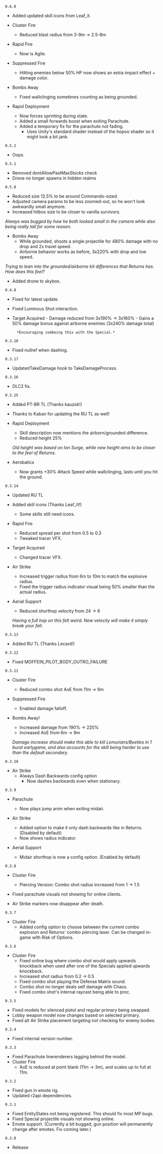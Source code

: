 `0.6.0`

- Added updated skill icons from Leaf_it.
- Cluster Fire
	- Reduced blast radius from 3-9m -> 2.5-8m
	
- Rapid Fire
	- Now is Agile.
	
- Suppressed Fire
	- Hitting enemies below 50% HP now shows an extra impact effect + damage color.
	
- Bombs Away
	- Fixed wallclinging sometimes counting as being grounded.
	
- Rapid Deployment
	- Now forces sprinting during state.
	- Added a small forwards boost when exiting Parachute.
	- Added a temporary fix for the parachute not fading.
		- Uses Unity's standard shader instead of the hopoo shader so it might look a bit jank.

`0.5.2`

- Oops.

`0.5.1`

- Removed dontAllowPastMaxStocks check
- Drone no longer spawns in hidden realms

`0.5.0`

- Reduced size 12.5% to be around Commando-sized.
- Adjusted camera params to be less zoomed-out, so he won't look awkwardly small anymore.
- Increased hitbox size to be closer to vanilla survivors.

*Always was bugged by how he both looked small in the camera while also being really tall for some reason.*

- Bombs Away
	- While grounded, shoots a single projectile for 480% damage with no drop and 2x travel speed.
	- Airborne behavior works as before, 3x220% with drop and low speed.
	
*Trying to lean into the grounded/airborne kit differences that Returns has. How does this feel?*

- Added drone to skybox.

`0.4.0`

- Fixed for latest update.
- Fixed Luminous Shot interaction.
- Target Acquired
		- Damage reduced from 3x190% -> 3x160%
		- Gains a 50% damage bonus against airborne enemies (3x240% damage total)
		
		*Encouraging comboing this with the Special.*

`0.3.18`

- Fixed nullref when dashing.

`0.3.17`

- UpdatedTakeDamage hook to TakeDamageProcess.

`0.3.16`

- DLC2 fix.

`0.3.15`

- Added PT-BR TL (Thanks kauzok!)
- Thanks to Kaban for updating the RU TL as well!

- Rapid Deployment
	- Skill description now mentions the airborn/grounded difference.
	- Reduced height 25%
	
	*Old height was based on Ion Surge, while new height aims to be closer to the feel of Returns.*
	
- Aerobatics
	- Now grants +30% Attack Speed while wallclinging, lasts until you hit the ground.

`0.3.14`

- Updated RU TL
- Added skill icons (Thanks Leaf_It!)
	- Some skills still need icons.
	
- Rapid Fire
	- Reduced spread per shot from 0.5 to 0.3
	- Tweaked tracer VFX.

- Target Acquired
	- Changed tracer VFX.

- Air Strike
	- Increased trigger radius from 6m to 10m to match the explosive radius.
	- Fixed the trigger radius indicator visual being 50% smaller than the actual radius.
	
- Aerial Support
	- Reduced shorthop velocity from 24 -> 6
	
	*Having a full hop on this felt weird. New velocity will make it simply break your fall.*

`0.3.13`

- Added RU TL (Thanks Lecard!)

`0.3.12`

- Fixed MOFFEIN_PILOT_BODY_OUTRO_FAILURE

`0.3.11`

- Cluster Fire
	- Reduced combo shot AoE from 11m -> 9m
	
- Suppressed Fire
	- Enabled damage falloff.
	
- Bombs Away!
	- Increased damage from 190% -> 220%
	- Increased AoE from 6m -> 9m
	
	*Damage increase should make this able to kill Lemurians/Beetles in 1 burst earlygame, and also accounts for the skill being harder to use than the default secondary.*

`0.3.10`

- Air Strike
	- Always Dash Backwards config option
		- Now dashes backwards even when stationary.

`0.3.9`

- Parachute
	- Now plays jump anim when exiting midair.

- Air Strike
	- Added option to make it only dash backwards like in Returns. (Disabled by default)
	- Now shows radius indicator.

- Aerial Support
	- Midair shorthop is now a config option. (Enabled by default)

`0.3.8`

- Cluster Fire
	- Piercing Version: Combo shot radius increased from 1 -> 1.5
	
- Fixed parachute visuals not showing for online clients.
- Air Strike markers now disappear after death.

`0.3.7`

- Cluster Fire
	- Added config option to choose between the current combo explosion and Returns' combo piercing laser. Can be changed in-game with Risk of Options.

`0.3.6`

- Cluster Fire
	- Fixed online bug where combo shot would apply upwards knockback when used after one of the Specials applied upwards knockback.
	- Increased shot radius from 0.2 -> 0.5
	- Fixed combo shot playing the Defense Matrix sound.
	- Combo shot no longer deals self damage with Chaos.
	- Fixed combo shot's internal raycast being able to proc.

`0.3.5`

- Fixed models for silenced pistol and regular primary being swapped.
- Lobby weapon model now changes based on selected primary.
- Fixed alt Air Strike placement targeting not checking for enemy bodies.

`0.3.4`
- Fixed internal version number.

`0.3.3`
  - Fixed Parachute linerenderers lagging behind the model.
  - Cluster Fire
	- AoE is reduced at point blank (11m -> 3m), and scales up to full at 11m.

`0.3.2`
  - Fixed gun in emote rig.
  - Updated r2api dependencies.

`0.3.1`
  - Fixed EntityStates not being registered. This should fix most MP bugs.
  - Fixed Special projectile visuals not showing online.
  - Emote support. (Currently a bit bugged, gun position will permanently change after emotes. Fix coming later.)

`0.3.0`
  - Release